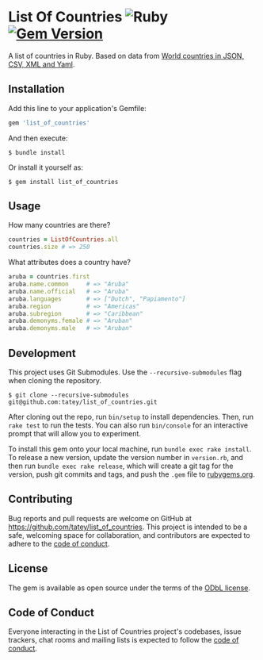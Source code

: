 # List Of Countries ![Ruby](https://github.com/tatey/list_of_countries/workflows/Ruby/badge.svg) [![Gem Version](https://badge.fury.io/rb/list_of_countries.svg)](https://badge.fury.io/rb/list_of_countries)

A list of countries in Ruby. Based on data from [World countries in JSON, CSV, XML and Yaml](https://github.com/mledoze/countries).

## Installation

Add this line to your application's Gemfile:

``` ruby
gem 'list_of_countries'
```

And then execute:

    $ bundle install

Or install it yourself as:

    $ gem install list_of_countries

## Usage

How many countries are there?

``` ruby
countries = ListOfCountries.all
countries.size # => 250
```

What attributes does a country have?

``` ruby
aruba = countries.first
aruba.name.common     # => "Aruba"
aruba.name.official   # => "Aruba"
aruba.languages       # => ["Dutch", "Papiamento"]
aruba.region          # => "Americas"
aruba.subregion       # => "Caribbean"
aruba.demonyms.female # => "Aruban"
aruba.demonyms.male   # => "Aruban"
```

## Development

This project uses Git Submodules. Use the `--recursive-submodules` flag when cloning the repository.

    $ git clone --recursive-submodules git@github.com:tatey/list_of_countries.git

After cloning out the repo, run `bin/setup` to install dependencies. Then, run `rake test` to run the tests. You can also run `bin/console` for an interactive prompt that will allow you to experiment.

To install this gem onto your local machine, run `bundle exec rake install`. To release a new version, update the version number in `version.rb`, and then run `bundle exec rake release`, which will create a git tag for the version, push git commits and tags, and push the `.gem` file to [rubygems.org](https://rubygems.org).

## Contributing

Bug reports and pull requests are welcome on GitHub at https://github.com/tatey/list_of_countries. This project is intended to be a safe, welcoming space for collaboration, and contributors are expected to adhere to the [code of conduct](https://github.com/tatey/list_of_countries/blob/master/CODE_OF_CONDUCT.md).

## License

The gem is available as open source under the terms of the [ODbL license](https://github.com/tatey/list_of_countries/blob/master/LICENSE.txt).

## Code of Conduct

Everyone interacting in the List of Countries project's codebases, issue trackers, chat rooms and mailing lists is expected to follow the [code of conduct](https://github.com/[USERNAME]/list_of_countries/blob/master/CODE_OF_CONDUCT.md).
